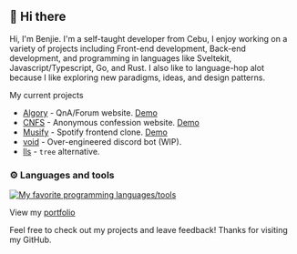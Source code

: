 ## 👋 Hi there

Hi, I'm Benjie. I'm a self-taught developer from Cebu, 
I enjoy working on a variety of projects including Front-end development,
Back-end development, and programming in languages like Sveltekit, Javascript/Typescript, Go, and Rust.
I also like to language-hop alot because I like exploring new paradigms, ideas, and design patterns.

My current projects
- [Algory](https://github.com/mystique09/algory) - QnA/Forum website. [Demo](https://algory.pages.dev/)
- [CNFS](https://github.com/mystique09/confessit) - Anonymous confession website. [Demo](https://cnfs.vercel.app/)
- [Musify](https://github.com/mystique09/musify) - Spotify frontend clone. [Demo](https://musify-puce.vercel.app/)
- [void](https://github.com/mystique09/void) - Over-engineered discord bot (WIP). 
- [lls](https://github.com/mystique09/lls-clap) - `tree` alternative.

### ⚙️ Languages and tools
[![My favorite programming languages/tools](https://skillicons.dev/icons?i=js,ts,nodejs,html,css,go,rust,scss,tailwindcss,svelte)](https://skillicons.dev)

View my [portfolio](https://benjieben-garcia.pages.dev)

Feel free to check out my projects and leave feedback! Thanks for visiting my GitHub.
